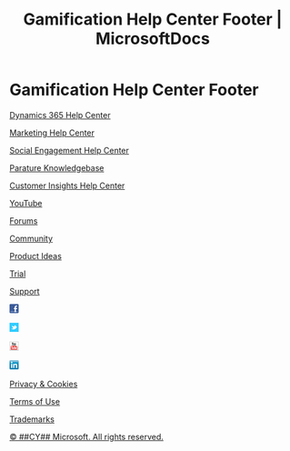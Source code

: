 ﻿---
title: "Gamification Help Center Footer | MicrosoftDocs"
ms.custom: ""
ms.date: "2017-03-31"
ms.reviewer: ""
ms.service: "gamification"
ms.suite: ""
ms.tgt_pltfrm: ""
ms.topic: "article"
ms.assetid: 84de2684-2f92-4649-87c9-7b2a096d2c32
caps.latest.revision: 3
manager: "sakudes"
---
# Gamification Help Center Footer
<a name="column1"></a> [Dynamics 365 Help Center](http://go.microsoft.com/fwlink/p/?LinkId=394323)  
  
 [Marketing Help Center](http://go.microsoft.com/fwlink/p/?LinkId=394324)  
  
 [Social Engagement Help Center](http://go.microsoft.com/fwlink/p/?LinkId=394325)  
  
 [Parature Knowledgebase](http://go.microsoft.com/fwlink/p/?LinkId=526627)  
  
 [Customer Insights Help Center](http://go.microsoft.com/fwlink/p/?LinkId=824625)  
  
<a name="column2"></a> [YouTube](http://go.microsoft.com/fwlink/p/?LinkId=825366)  
  
 [Forums](http://go.microsoft.com/fwlink/p/?LinkId=825367)  
  
 [Community](http://go.microsoft.com/fwlink/p/?LinkID=825368)  
  
<a name="column3"></a> [Product Ideas](http://go.microsoft.com/fwlink/p/?LinkID=325003)  
  
 [Trial](http://go.microsoft.com/fwlink/p/?LinkID=824626)  
  
 [Support](http://go.microsoft.com/fwlink/p/?LinkId=394391)  
  
<a name="lowerLinks"></a> [![Facebook symbol](media/facebookicon.png "Facebook symbol")](http://go.microsoft.com/fwlink/p/?LinkID=324998)  
  
 [![Twitter symbol](media/twittericon.png "Twitter symbol")](http://go.microsoft.com/fwlink/p/?LinkID=324999)  
  
 [![YouTube symbol](media/youtubeicon.png "YouTube symbol")](http://go.microsoft.com/fwlink/p/?LinkId=400720)  
  
 [![LinkedIn symbol](media/linkedinicon.png "LinkedIn symbol")](http://go.microsoft.com/fwlink/p/?LinkID=325000)  
  
 [Privacy & Cookies](http://go.microsoft.com/fwlink/p/?LinkID=271658)  
  
 [Terms of Use](http://go.microsoft.com/fwlink/p/?LinkID=271660)  
  
 [Trademarks](http://go.microsoft.com/fwlink/p/?LinkID=276853)  
  
 [© ##CY## Microsoft. All rights reserved.](http://go.microsoft.com/fwlink/p/?LinkID=271661)